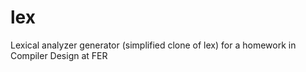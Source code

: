 # lex
Lexical analyzer generator (simplified clone of lex) for a homework in Compiler Design at FER
